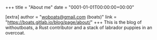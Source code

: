 +++
title = "About me"
date = "0001-01-01T00:00:00+00:00"

[extra]
author = "woboats@gmail.com (boats)"
link = "https://boats.gitlab.io/blog/page/about/"
+++
This is the blog of withoutboats, a Rust contributor and a stack of labrador puppies in an overcoat.